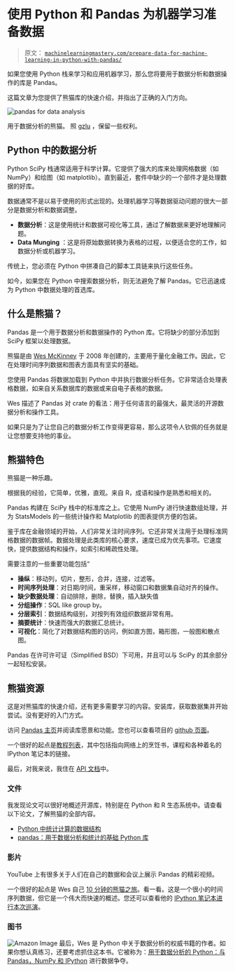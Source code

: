 # 使用 Python 和 Pandas 为机器学习准备数据

> 原文： [`machinelearningmastery.com/prepare-data-for-machine-learning-in-python-with-pandas/`](https://machinelearningmastery.com/prepare-data-for-machine-learning-in-python-with-pandas/)

如果您使用 Python 栈来学习和应用机器学习，那么您将要用于数据分析和数据操作的库是 Pandas。

这篇文章为您提供了熊猫库的快速介绍，并指出了正确的入门方向。

![pandas for data analysis](https://3qeqpr26caki16dnhd19sv6by6v-wpengine.netdna-ssl.com/wp-content/uploads/2014/06/pandas-for-data-analysis.jpg)

用于数据分析的熊猫。
照 [gzlu](https://www.flickr.com/photos/gzlu/7708872342) ，保留一些权利。

## Python 中的数据分析

Python SciPy 栈通常适用于科学计算。它提供了强大的库来处理网格数据（如 NumPy）和绘图（如 matplotlib）。直到最近，套件中缺少的一个部件才是处理数据的好库。

数据通常不是以易于使用的形式出现的。处理机器学习等数据驱动问题的很大一部分是数据分析和数据调整。

*   **数据分析**：这是使用统计和数据可视化等工具，通过了解数据来更好地理解问题。
*   **Data Munging** ：这是将原始数据转换为表格的过程，以便适合您的工作，如数据分析或机器学习。

传统上，您必须在 Python 中拼凑自己的脚本工具链来执行这些任务。

如今，如果您在 Python 中搜索数据分析，则无法避免了解 Pandas。它已迅速成为 Python 中数据处理的首选库。

## 什么是熊猫？

Pandas 是一个用于数据分析和数据操作的 Python 库。它将缺少的部分添加到 SciPy 框架以处理数据。

熊猫是由 [Wes McKinney](http://blog.wesmckinney.com/) 于 2008 年创建的，主要用于量化金融工作。因此，它在处理时间序列数据和图表方面具有坚实的基础。

您使用 Pandas 将数据加载到 Python 中并执行数据分析任务。它非常适合处理表格数据，如来自关系数据库的数据或来自电子表格的数据。

Wes 描述了 Pandas 对 crate 的看法：用于任何语言的最强大，最灵活的开源数据分析和操作工具。

如果只是为了让您自己的数据分析工作变得更容易，那么这项令人钦佩的任务就是让您想要支持他的事业。

## 熊猫特色

熊猫是一种乐趣。

根据我的经验，它简单，优雅，直观。来自 R，成语和操作是熟悉和相关的。

Pandas 构建在 SciPy 栈中的标准库之上。它使用 NumPy 进行快速数组处理，并为 StatsModels 的一些统计操作和 Matplotlib 的图表提供方便的包装。

鉴于库在金融领域的开始，人们非常关注时间序列。它还非常关注用于处理标准网格数据的数据帧。数据处理是此类库的核心要求，速度已成为优先事项。它速度快，提供数据结构和操作，如索引和稀疏性处理。

需要注意的一些重要功能包括“

*   **操纵**：移动列，切片，整形，合并，连接，过滤等。
*   **时间序列处理**：对日期/时间，重采样，移动窗口和数据集自动对齐的操作。
*   **缺少数据处理**：自动排除，删除，替换，插入缺失值
*   **分组操作**：SQL like group by。
*   **分层索引**：数据结构级别，对按列有效组织数据非常有用。
*   **摘要统计**：快速而强大的数据汇总统计。
*   **可视化**：简化了对数据结构图的访问，例如直方图，箱形图，一般图和散点图。

Pandas 在许可许可证（Simplified BSD）下可用，并且可以与 SciPy 的其余部分一起轻松安装。

## 熊猫资源

这是对熊猫库的快速介绍，还有更多需要学习的内容。安装库，获取数据集并开始尝试。没有更好的入门方式。

访问 [Pandas 主页](http://pandas.pydata.org)并阅读库愿景和功能。您也可以查看项目的 [github 页面](https://github.com/pydata/pandas)。

一个很好的起点是[教程列表](http://pandas.pydata.org/pandas-docs/stable/tutorials.html)，其中包括指向网络上的烹饪书，课程和各种着名的 IPython 笔记本的链接。

最后，对我来说，我住在 [API 文档](http://pandas.pydata.org/pandas-docs/stable/api.html)中。

### 文件

我发现论文可以很好地概述开源库，特别是在 Python 和 R 生态系统中。请查看以下论文，了解熊猫的全部内容。

*   [Python 中统计计算的数据结构](http://scholar.google.com/scholar?hl=en&q=Data+Structures+for+Statistical+Computing+in+Python)
*   [pandas：用于数据分析和统计的基础 Python 库](http://scholar.google.com/scholar?q=pandas%3A+a+Foundational+Python+Library+for+Data+Analysis+and+Statistics)

### 影片

YouTube 上有很多关于人们在自己的数据和会议上展示 Pandas 的精彩视频。

一个很好的起点是 Wes 自己 [10 分钟的熊猫之旅](http://vimeo.com/59324550)。看一看。这是一个很小的时间序列数据，但它是一个伟大而快速的概述。您还可以查看他的 [IPython 笔记本进行本次巡演](http://nbviewer.ipython.org/urls/gist.github.com/wesm/4757075/raw/a72d3450ad4924d0e74fb57c9f62d1d895ea4574/PandasTour.ipynb)。

### 图书

![Amazon Image](http://www.amazon.com/dp/1449319793?tag=inspiredalgor-20) 最后，Wes 是 Python 中关于数据分析的权威书籍的作者。如果你想认真练习，还要考虑抓住这本书。它被称为：[用于数据分析的 Python：与 Pandas，NumPy 和 IPython](http://www.amazon.com/dp/1449319793?tag=inspiredalgor-20) 进行数据争夺。